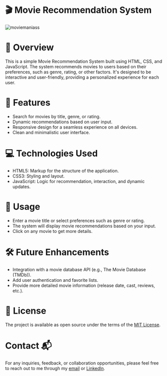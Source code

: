 # 🎬 Movie Recommendation System
![moviemaniass](https://github.com/user-attachments/assets/50c814f5-2b13-444f-8b66-a7917fb91942)
# 📖 Overview
This is a simple Movie Recommendation System built using HTML, CSS, and JavaScript. The system recommends movies to users based on their preferences, such as genre, rating, or other factors. It's designed to be interactive and user-friendly, providing a personalized experience for each user.

# 🚀 Features
- Search for movies by title, genre, or rating.
- Dynamic recommendations based on user input.
- Responsive design for a seamless experience on all devices.
- Clean and minimalistic user interface.

# 💻 Technologies Used
- HTML5: Markup for the structure of the application.
- CSS3: Styling and layout.
- JavaScript: Logic for recommendation, interaction, and dynamic updates.

# 🔧 Usage
- Enter a movie title or select preferences such as genre or rating.
- The system will display movie recommendations based on your input.
- Click on any movie to get more details.

# 🛠 Future Enhancements
- Integration with a movie database API (e.g., The Movie Database (TMDb)).
- Add user authentication and favorite lists.
- Provide more detailed movie information (release date, cast, reviews, etc.).

# 📄 License
The project is available as open source under the terms of the [MIT License](https://github.com/BSKalsi0/Movie_Rec_Website/blob/main/LICENSE).

# Contact 📬
For any inquiries, feedback, or collaboration opportunities, please feel free to reach out to me through my [email](balwindersinghkalsi0@gmail.com) or [LinkedIn](https://www.linkedin.com/in/balwindersinghkalsi/).

